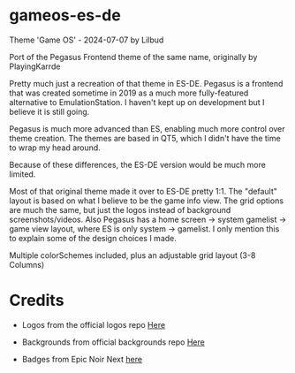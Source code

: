 # gameos-es-de
Theme 'Game OS' - 2024-07-07 by Lilbud

Port of the Pegasus Frontend theme of the same name, originally by PlayingKarrde

Pretty much just a recreation of that theme in ES-DE. Pegasus is a frontend that was created sometime in 2019 as a much more fully-featured alternative to EmulationStation. I haven't kept up on development but I believe it is still going. 

Pegasus is much more advanced than ES, enabling much more control over theme creation. The themes are based in QT5, which I didn't have the time to wrap my head around.

Because of these differences, the ES-DE version would be much more limited.

Most of that original theme made it over to ES-DE pretty 1:1. The "default" layout is based on what I believe to be the game info view. The grid options are much the same, but just the logos instead of background screenshots/videos. Also Pegasus has a home screen -> system gamelist -> game view layout, where ES is only system -> gamelist. I only mention this to explain some of the design choices I made.

Multiple colorSchemes included, plus an adjustable grid layout (3-8 Columns)

# Credits
* Logos from the official logos repo [Here](https://gitlab.com/es-de/themes/system-logos)

* Backgrounds from official backgrounds repo [Here](https://gitlab.com/es-de/themes/system-backgrounds)

* Badges from Epic Noir Next [here](https://github.com/anthonycaccese/epic-noir-next-es-de)

